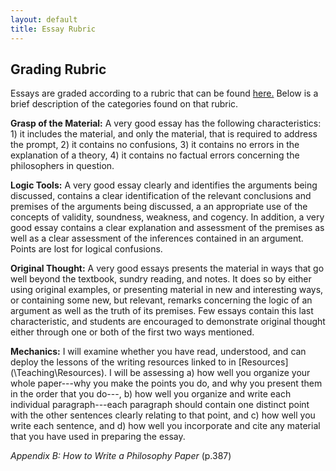 ```yaml
---
layout: default
title: Essay Rubric
---
```



## Grading Rubric

Essays are graded according to a rubric that can be found [here.](rubric.pdf) Below is a brief description of the categories found on that rubric.



**Grasp of the Material:** A very good essay has the following characteristics: 1) it includes the material, and only the material, that is required to address the prompt, 2) it contains no confusions, 3) it contains no errors in the explanation of a theory, 4) it contains no factual errors concerning the philosophers in question.  


**Logic Tools:** A very good essay clearly and identifies the arguments being discussed, contains a clear identification of the relevant conclusions and premises of the arguments being discussed, a an appropriate use of the concepts of validity, soundness, weakness, and cogency. In addition, a very good essay contains a clear explanation and assessment of the premises as well as a clear assessment of the inferences contained in an argument. Points are lost for logical confusions. 
 
**Original Thought:** A very good essays presents the material in ways that go well beyond the textbook, sundry reading, and notes. It does so by either using original examples, or presenting material in new and interesting ways, or containing some new, but relevant, remarks concerning the logic of an argument as well as the truth of its premises. Few essays contain this last characteristic, and students are encouraged to demonstrate original thought either through one or both of the first two ways mentioned.  

**Mechanics:**  I will examine whether you have read, understood, and can deploy the lessons of the writing resources linked to in [Resources](\Teaching\Resources\). I will be assessing a) how well you organize your whole paper---why you make the points you do, and why you present them in the order that you do---, b) how well you organize and write each individual paragraph---each paragraph should contain one distinct point with the other sentences clearly relating to that point, and c) how well you write each sentence, and d) how well you incorporate and cite any material that you have used in preparing the essay.	

*Appendix B: How to Write a Philosophy Paper* (p.387)



